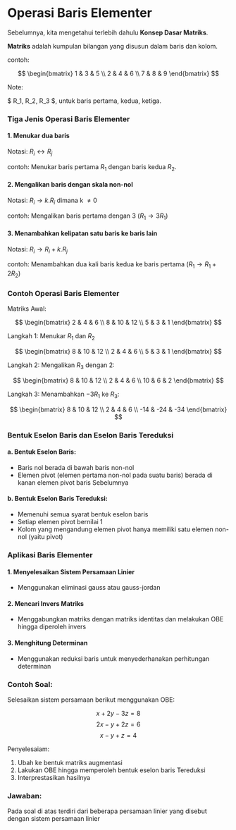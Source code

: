 # Operasi Baris Elementer

Sebelumnya, kita mengetahui terlebih dahulu **Konsep Dasar Matriks**.

**Matriks** adalah kumpulan bilangan yang disusun dalam baris dan kolom.

contoh: 

$$
\begin{bmatrix}
1 & 3 & 5 \\
2 & 4 & 6 \\
7 & 8 & 9
\end{bmatrix}
$$

Note:

$ R_1, R_2, R_3  $, untuk baris pertama, kedua, ketiga.

### Tiga Jenis Operasi Baris Elementer

#### 1. Menukar dua baris

Notasi: $R_i \leftrightarrow R_j$

contoh: Menukar baris pertama $R_1$ dengan baris kedua $R_2$.

#### 2. Mengalikan baris dengan skala non-nol

Notasi: $R_i \rightarrow k . R_i$ dimana k $\neq 0$ 

contoh: Mengalikan baris pertama dengan 3 ($R_1 \rightarrow 3R_1$)

#### 3. Menambahkan kelipatan satu baris ke baris lain

Notasi: $R_i \rightarrow R_i +  k . R_j$

contoh: Menambahkan dua kali baris kedua ke baris pertama $(R_1 \rightarrow R_1 + 2R_2)$

### Contoh Operasi Baris Elementer

Matriks Awal: 

$$
\begin{bmatrix}
2 & 4 & 6 \\
8 & 10 & 12 \\
5 & 3 & 1
\end{bmatrix}
$$

Langkah 1: Menukar $R_1$ dan $R_2$

$$
\begin{bmatrix}
8 & 10 & 12 \\
2 & 4 & 6 \\
5 & 3 & 1
\end{bmatrix}
$$

Langkah 2: Mengalikan $R_3$ dengan $2$:

$$
\begin{bmatrix}
8 & 10 & 12 \\
2 & 4 & 6 \\
10 & 6 & 2
\end{bmatrix}
$$

Langkah 3: Menambahkan $-3R_1$ ke $R_3$:

$$
\begin{bmatrix}
8 & 10 & 12 \\
2 & 4 & 6 \\
-14 & -24 & -34
\end{bmatrix}
$$

### Bentuk Eselon Baris dan Eselon Baris Tereduksi

#### a. Bentuk Eselon Baris: 
- Baris nol berada di bawah baris non-nol
- Elemen pivot (elemen pertama non-nol pada suatu baris) berada di kanan elemen pivot baris Sebelumnya

#### b. Bentuk Eselon Baris Tereduksi:
- Memenuhi semua syarat bentuk eselon baris
- Setiap elemen pivot bernilai 1
- Kolom yang mengandung elemen pivot hanya memiliki satu elemen non-nol (yaitu pivot)

### Aplikasi Baris Elementer

#### 1. Menyelesaikan Sistem Persamaan Linier
- Menggunakan eliminasi gauss atau gauss-jordan
#### 2. Mencari Invers Matriks 
- Menggabungkan matriks dengan matriks identitas dan melakukan OBE hingga diperoleh invers

#### 3. Menghitung Determinan 
- Menggunakan reduksi baris untuk menyederhanakan perhitungan determinan 

### Contoh Soal:
Selesaikan sistem persamaan berikut menggunakan OBE:

$$x+2y-3z=8$$
$$2x-y+2z=6$$
$$x-y+z=4$$

Penyelesaiam:
1. Ubah ke bentuk matriks augmentasi
2. Lakukan OBE hingga memperoleh bentuk eselon baris Tereduksi
3. Interprestasikan hasilnya

### Jawaban:
Pada soal di atas terdiri dari beberapa persamaan linier yang disebut dengan sistem persamaan linier 
